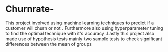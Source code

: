 # Churnrate-
This project involved using machine learning techniques to predict if a customer will churn or not . Furthermore also using hyperparameter tuning to find the optimal technique with it's accuracy .Lastly this project also made use of hypothesis tests mainly two sample tests to check significant differences between the mean of groups

